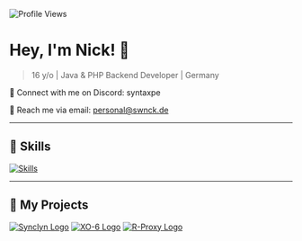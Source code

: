 ![Profile Views](https://komarev.com/ghpvc/?username=ceepkev77&color=006bed)

# Hey, I'm **Nick!** 👋

> 16 y/o | Java & PHP Backend Developer | Germany


💬 Connect with me on Discord: syntaxpe 

📧 Reach me via email: personal@swnck.de

---

## 🚀 Skills

[![Skills](https://skillicons.dev/icons?i=java,php,go,mysql,html,nodejs,css)](https://github.com/swnck)

---

## 📜 My Projects

[![Synclyn Logo](https://avatars.githubusercontent.com/u/143539126?v=4&s=50)](https://www.github.com/Synclyn) 
[![XO-6 Logo](https://avatars.githubusercontent.com/u/165107360?v=4&s=50)](https://www.github.com/XO-6) 
[![R-Proxy Logo](https://avatars.githubusercontent.com/u/161367685?v=4&s=50)](https://www.github.com/R-Proxy) 
